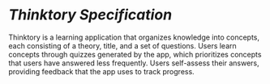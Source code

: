 # *Thinktory Specification*

Thinktory is a learning application that organizes knowledge into concepts, each consisting of a theory, title, and a set of questions. Users learn concepts through quizzes generated by the app, which prioritizes concepts that users have answered less frequently. Users self-assess their answers, providing feedback that the app uses to track progress.
